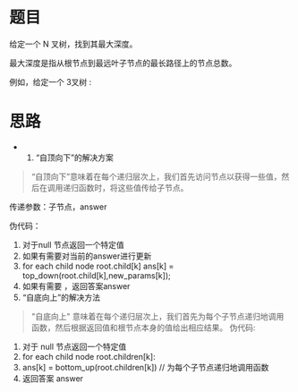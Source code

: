 # 题目

给定一个 N 叉树，找到其最大深度。

最大深度是指从根节点到最远叶子节点的最长路径上的节点总数。

例如，给定一个 3叉树 :

# 思路

- 1. “自顶向下”的解决方案
> “自顶向下”意味着在每个递归层次上，我们首先访问节点以获得一些值，然后在调用递归函数时，将这些值传给子节点。

传递参数：子节点，answer

伪代码：
  1. 对于null 节点返回一个特定值
  2. 如果有需要对当前的answer进行更新
  3. for each child node root.child[k]
    ans[k] = top_down(root.child[k],new_params[k]);
  4. 如果有需要 ，返回答案answer
2. “自底向上”的解决方法

> "自底向上" 意味着在每个递归层次上，我们首先为每个子节点递归地调用函数，然后根据返回值和根节点本身的值给出相应结果。
伪代码:

1. 对于 null 节点返回一个特定值
2. for each child node root.children[k]:
3.    ans[k] = bottom_up(root.children[k]) // 为每个子节点递归地调用函数
4. 返回答案 answer  

```c++

```